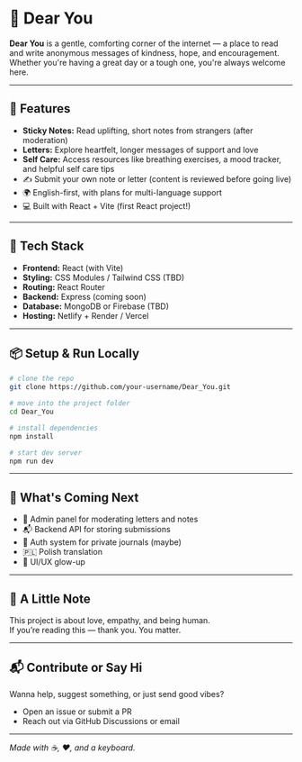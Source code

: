 # 💌 Dear You

**Dear You** is a gentle, comforting corner of the internet — a place to read and write anonymous messages of kindness, hope, and encouragement. Whether you're having a great day or a tough one, you're always welcome here.

---

## 🌸 Features

- **Sticky Notes:** Read uplifting, short notes from strangers (after moderation)
- **Letters:** Explore heartfelt, longer messages of support and love
- **Self Care:** Access resources like breathing exercises, a mood tracker, and helpful self care tips
- ✍️ Submit your own note or letter (content is reviewed before going live)
- 🌍 English-first, with plans for multi-language support
- 💻 Built with React + Vite (first React project!)

---

## 🚀 Tech Stack

- **Frontend:** React (with Vite)
- **Styling:** CSS Modules / Tailwind CSS (TBD)
- **Routing:** React Router
- **Backend:** Express (coming soon)
- **Database:** MongoDB or Firebase (TBD)
- **Hosting:** Netlify + Render / Vercel

---

## 📦 Setup & Run Locally

```bash
# clone the repo
git clone https://github.com/your-username/Dear_You.git

# move into the project folder
cd Dear_You

# install dependencies
npm install

# start dev server
npm run dev
```
---

## 🌱 What's Coming Next

- 🔐 Admin panel for moderating letters and notes  
- 📬 Backend API for storing submissions  
- 📝 Auth system for private journals (maybe)  
- 🇵🇱 Polish translation  
- 🎨 UI/UX glow-up  

---

## 🤍 A Little Note

This project is about love, empathy, and being human.  
If you’re reading this — thank you. You matter.

---

## 📬 Contribute or Say Hi

Wanna help, suggest something, or just send good vibes?

- Open an issue or submit a PR  
- Reach out via GitHub Discussions or email  

---

_Made with ☕, ❤️, and a keyboard._
